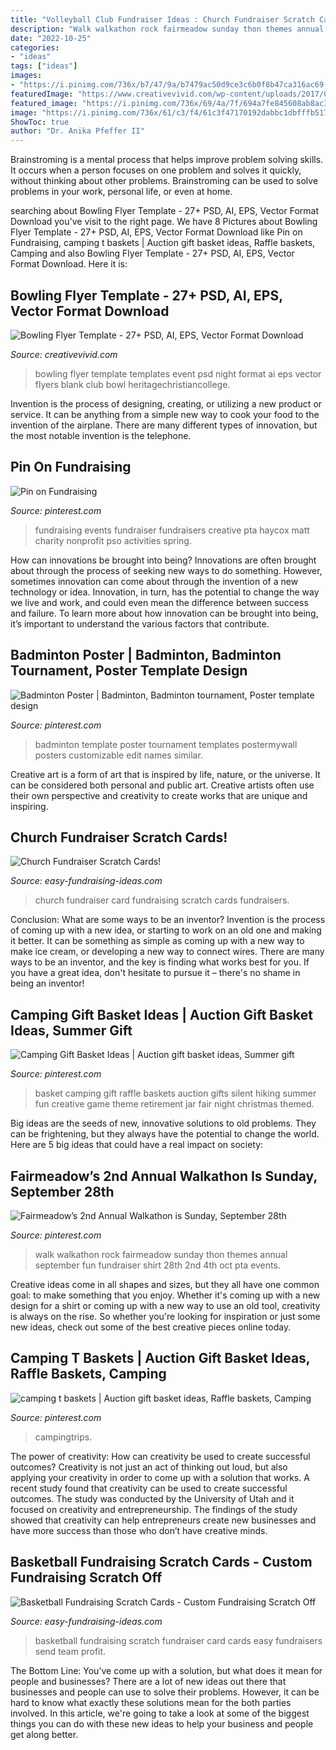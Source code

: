 ```yaml
---
title: "Volleyball Club Fundraiser Ideas : Church Fundraiser Scratch Cards!"
description: "Walk walkathon rock fairmeadow sunday thon themes annual september fun fundraiser shirt 28th 2nd 4th oct pta events"
date: "2022-10-25"
categories:
- "ideas"
tags: ["ideas"]
images:
- "https://i.pinimg.com/736x/b7/47/9a/b7479ac50d9ce3c6b0f8b47ca316ac69--walkathon-internship.jpg"
featuredImage: "https://www.creativevivid.com/wp-content/uploads/2017/07/Bowling-Event-Flyer-Template.jpg"
featured_image: "https://i.pinimg.com/736x/69/4a/7f/694a7fe845608ab8ac344b8999d6f096.jpg"
image: "https://i.pinimg.com/736x/61/c3/f4/61c3f47170192dabbc1dbfffb5174880.jpg"
ShowToc: true
author: "Dr. Anika Pfeffer II"
---
```



Brainstroming is a mental process that helps improve problem solving skills. It occurs when a person focuses on one problem and solves it quickly, without thinking about other problems. Brainstroming can be used to solve problems in your work, personal life, or even at home.

	

		
searching about Bowling Flyer Template - 27+ PSD, AI, EPS, Vector Format Download you've visit to the right page. We have 8 Pictures about Bowling Flyer Template - 27+ PSD, AI, EPS, Vector Format Download like Pin on Fundraising, camping t baskets | Auction gift basket ideas, Raffle baskets, Camping and also Bowling Flyer Template - 27+ PSD, AI, EPS, Vector Format Download. Here it is:
		
    
## Bowling Flyer Template - 27+ PSD, AI, EPS, Vector Format Download

<img loading=lazy src="https://www.creativevivid.com/wp-content/uploads/2017/07/Bowling-Event-Flyer-Template.jpg" onerror="this.onerror=null;this.src='https://tse2.mm.bing.net/th?id=OIP.7pFxL-qq-aWYJipjw2KkwQHaKa&amp;pid=15.1';" alt="Bowling Flyer Template - 27+ PSD, AI, EPS, Vector Format Download">

_Source: creativevivid.com_

>bowling flyer template templates event psd night format ai eps vector flyers blank club bowl heritagechristiancollege. 

	

Invention is the process of designing, creating, or utilizing a new product or service. It can be anything from a simple new way to cook your food to the invention of the airplane. There are many different types of innovation, but the most notable invention is the telephone.

    
## Pin On Fundraising

<img loading=lazy src="https://i.pinimg.com/736x/61/c3/f4/61c3f47170192dabbc1dbfffb5174880.jpg" onerror="this.onerror=null;this.src='https://tse3.mm.bing.net/th?id=OIP.l_9FvFMvoLDiJOFfNx6K7gHaLG&amp;pid=15.1';" alt="Pin on Fundraising">

_Source: pinterest.com_

>fundraising events fundraiser fundraisers creative pta haycox matt charity nonprofit pso activities spring. 

	

How can innovations be brought into being?
Innovations are often brought about through the process of seeking new ways to do something. However, sometimes innovation can come about through the invention of a new technology or idea. Innovation, in turn, has the potential to change the way we live and work, and could even mean the difference between success and failure. To learn more about how innovation can be brought into being, it’s important to understand the various factors that contribute.

    
## Badminton Poster | Badminton, Badminton Tournament, Poster Template Design

<img loading=lazy src="https://i.pinimg.com/736x/06/04/c7/0604c7be93b54048ccae5532eb05346c.jpg" onerror="this.onerror=null;this.src='https://tse1.mm.bing.net/th?id=OIP.PAmJhhMpFXVYi0toOrgaEwAAAA&amp;pid=15.1';" alt="Badminton Poster | Badminton, Badminton tournament, Poster template design">

_Source: pinterest.com_

>badminton template poster tournament templates postermywall posters customizable edit names similar. 

	

Creative art is a form of art that is inspired by life, nature, or the universe. It can be considered both personal and public art. Creative artists often use their own perspective and creativity to create works that are unique and inspiring.

    
## Church Fundraiser Scratch Cards!

<img loading=lazy src="http://www.easy-fundraising-ideas.com/efi-images-v3/prd-sc-church.jpg" onerror="this.onerror=null;this.src='https://tse3.mm.bing.net/th?id=OIP.n1nzY77YGEegVPXbTEDkDwHaGN&amp;pid=15.1';" alt="Church Fundraiser Scratch Cards!">

_Source: easy-fundraising-ideas.com_

>church fundraiser card fundraising scratch cards fundraisers. 

	

Conclusion: What are some ways to be an inventor?
Invention is the process of coming up with a new idea, or starting to work on an old one and making it better. It can be something as simple as coming up with a new way to make ice cream, or developing a new way to connect wires. There are many ways to be an inventor, and the key is finding what works best for you. If you have a great idea, don't hesitate to pursue it – there's no shame in being an inventor!

    
## Camping Gift Basket Ideas | Auction Gift Basket Ideas, Summer Gift

<img loading=lazy src="https://i.pinimg.com/736x/3d/81/79/3d8179bd49917544061cec7b91bb5376.jpg" onerror="this.onerror=null;this.src='https://tse3.mm.bing.net/th?id=OIP.eH_45bS4ifSTI3XhROEilAHaJ7&amp;pid=15.1';" alt="Camping Gift Basket Ideas | Auction gift basket ideas, Summer gift">

_Source: pinterest.com_

>basket camping gift raffle baskets auction gifts silent hiking summer fun creative game theme retirement jar fair night christmas themed. 

	

Big ideas are the seeds of new, innovative solutions to old problems. They can be frightening, but they always have the potential to change the world. Here are 5 big ideas that could have a real impact on society:

    
## Fairmeadow’s 2nd Annual Walkathon Is Sunday, September 28th

<img loading=lazy src="https://i.pinimg.com/736x/b7/47/9a/b7479ac50d9ce3c6b0f8b47ca316ac69--walkathon-internship.jpg" onerror="this.onerror=null;this.src='https://tse3.mm.bing.net/th?id=OIP.zVggm5gCt2dMDN_qG8TuGAHaQt&amp;pid=15.1';" alt="Fairmeadow’s 2nd Annual Walkathon is Sunday, September 28th">

_Source: pinterest.com_

>walk walkathon rock fairmeadow sunday thon themes annual september fun fundraiser shirt 28th 2nd 4th oct pta events. 

	

Creative ideas come in all shapes and sizes, but they all have one common goal: to make something that you enjoy. Whether it's coming up with a new design for a shirt or coming up with a new way to use an old tool, creativity is always on the rise. So whether you're looking for inspiration or just some new ideas, check out some of the best creative pieces online today.

    
## Camping T Baskets | Auction Gift Basket Ideas, Raffle Baskets, Camping

<img loading=lazy src="https://i.pinimg.com/736x/69/4a/7f/694a7fe845608ab8ac344b8999d6f096.jpg" onerror="this.onerror=null;this.src='https://tse2.mm.bing.net/th?id=OIP.EdG0MxdktUMqs6LCUPFoxQHaJ3&amp;pid=15.1';" alt="camping t baskets | Auction gift basket ideas, Raffle baskets, Camping">

_Source: pinterest.com_

>campingtrips. 

	

The power of creativity: How can creativity be used to create successful outcomes?
Creativity is not just an act of thinking out loud, but also applying your creativity in order to come up with a solution that works. A recent study found that creativity can be used to create successful outcomes. The study was conducted by the University of Utah and it focused on creativity and entrepreneurship. The findings of the study showed that creativity can help entrepreneurs create new businesses and have more success than those who don’t have creative minds.

    
## Basketball Fundraising Scratch Cards - Custom Fundraising Scratch Off

<img loading=lazy src="http://www.easy-fundraising-ideas.com/efi-images-v3/prd-sc-basketball.jpg" onerror="this.onerror=null;this.src='https://tse2.mm.bing.net/th?id=OIP.ngNLDBf_CitayMx4eNvebgAAAA&amp;pid=15.1';" alt="Basketball Fundraising Scratch Cards - Custom Fundraising Scratch Off">

_Source: easy-fundraising-ideas.com_

>basketball fundraising scratch fundraiser card cards easy fundraisers send team profit. 

	

The Bottom Line: You’ve come up with a solution, but what does it mean for people and businesses?
There are a lot of new ideas out there that businesses and people can use to solve their problems. However, it can be hard to know what exactly these solutions mean for the both parties involved. In this article, we're going to take a look at some of the biggest things you can do with these new ideas to help your business and people get along better.

